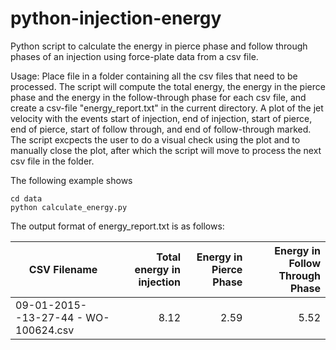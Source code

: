 # python-injection-energy
Python script to calculate the energy in pierce phase and follow through phases of an injection using force-plate data from a csv file.

Usage:
Place file in a folder containing all the csv files that need to be processed. The script will compute the total energy, the energy in the pierce phase and the energy in the follow-through phase for each csv file, and create a csv-file "energy_report.txt" in the current directory. A plot of the jet velocity with the events start of injection, end of injection, start of pierce, end of pierce, start of follow through, and end of follow-through marked. The script excpects the user to do a visual check using the plot and to manually close the plot, after which the script will move to process the next csv file in the folder. 

The following example shows 

```
cd data
python calculate_energy.py
```

The output format of energy_report.txt is as follows:

|CSV Filename | Total energy in injection | Energy in Pierce Phase | Energy in Follow Through Phase |
|-------------|--------------------------:|-----------------------:|-------------------------------:|
|09-01-2015--13-27-44 - WO-100624.csv |	8.12|	2.59|	5.52|

